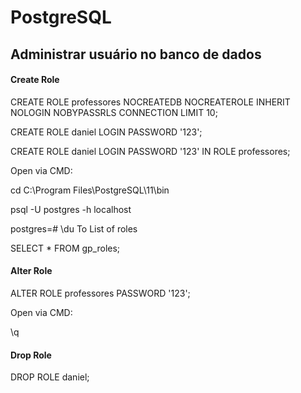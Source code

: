 # PostgreSQL


## Administrar usuário no banco de dados

#### Create Role

CREATE ROLE professores NOCREATEDB NOCREATEROLE INHERIT NOLOGIN NOBYPASSRLS CONNECTION LIMIT 10;

CREATE ROLE daniel LOGIN PASSWORD '123';

CREATE ROLE daniel LOGIN PASSWORD '123' IN ROLE professores;



Open via CMD:

cd C:\Program Files\PostgreSQL\11\bin

psql -U postgres -h localhost



postgres=# \du
To List of roles

SELECT * FROM gp_roles;

#### Alter Role

ALTER ROLE professores PASSWORD '123';

Open via CMD:

\q

#### Drop Role

DROP ROLE daniel;












